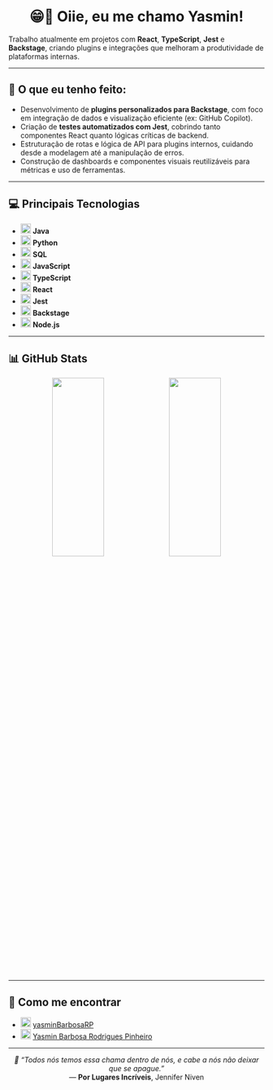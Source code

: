<h1 align="center">😁👋 Oiie, eu me chamo Yasmin!</h1>

Trabalho atualmente em projetos com **React**, **TypeScript**, **Jest** e **Backstage**, criando plugins e integrações que melhoram a produtividade de plataformas internas.

---

## 📝 O que eu tenho feito:

- Desenvolvimento de **plugins personalizados para Backstage**, com foco em integração de dados e visualização eficiente (ex: GitHub Copilot).
- Criação de **testes automatizados com Jest**, cobrindo tanto componentes React quanto lógicas críticas de backend.
- Estruturação de rotas e lógica de API para plugins internos, cuidando desde a modelagem até a manipulação de erros.
- Construção de dashboards e componentes visuais reutilizáveis para métricas e uso de ferramentas.

---

## 💻 Principais Tecnologias

- <img src="https://cdn.jsdelivr.net/gh/devicons/devicon/icons/java/java-original.svg" width="20"/> **Java**
- <img src="https://cdn.jsdelivr.net/gh/devicons/devicon/icons/python/python-original.svg" width="20"/> **Python**
- <img src="https://cdn.jsdelivr.net/gh/devicons/devicon/icons/mysql/mysql-original.svg" width="20"/> **SQL**
- <img src="https://cdn.jsdelivr.net/gh/devicons/devicon/icons/javascript/javascript-original.svg" width="20"/> **JavaScript**
- <img src="https://cdn.jsdelivr.net/gh/devicons/devicon/icons/typescript/typescript-original.svg" width="20"/> **TypeScript**
- <img src="https://cdn.jsdelivr.net/gh/devicons/devicon/icons/react/react-original.svg" width="20"/> **React**
- <img src="https://cdn.jsdelivr.net/gh/devicons/devicon/icons/jest/jest-plain.svg" width="20"/> **Jest**
- <img src="https://avatars.githubusercontent.com/u/69843787?s=200&v=4" width="20"/> **Backstage**
- <img src="https://cdn.jsdelivr.net/gh/devicons/devicon/icons/nodejs/nodejs-original.svg" width="20"/> **Node.js**

---

## 📊 GitHub Stats

<p align="center">
  <img src="https://github-readme-stats.vercel.app/api?username=yasminBarbosaRP&show_icons=true&theme=radical&hide_border=true" width="45%" height="30%" />
  <img src="https://github-readme-stats.vercel.app/api/top-langs/?username=yasminBarbosaRP&layout=compact&theme=radical&hide_border=true" width="45%" height="30%" />
</p>

---

## 💌 Como me encontrar

- <img src="https://cdn.jsdelivr.net/gh/devicons/devicon/icons/github/github-original.svg" width="20"/> <a href="https://github.com/yasminBarbosaRP">yasminBarbosaRP</a>
- <img src="https://cdn.jsdelivr.net/gh/devicons/devicon/icons/linkedin/linkedin-original.svg" width="20"/> <a href="https://www.linkedin.com/in/yasmin-barbosa-rodrigues-pinheiro-27a341301/">Yasmin Barbosa Rodrigues Pinheiro</a>

---

<p align="center"><em>💬 “Todos nós temos essa chama dentro de nós, e cabe a nós não deixar que se apague.”</em><br>— <strong>Por Lugares Incríveis</strong>, Jennifer Niven</p>
